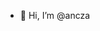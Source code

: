 - 👋 Hi, I’m @ancza


<!---
ancza/ancza is a ✨ special ✨ repository because its `README.md` (this file) appears on your GitHub profile.
You can click the Preview link to take a look at your changes.
--->

